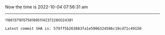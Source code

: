 Now the time is 2022-10-04 07:56:31 am

---

<small>1186137181575618951142372280024381</small>

```txt
Latest commit SHA is: 579ff5b263883fa1e5906324586c19cd71c49150
```
